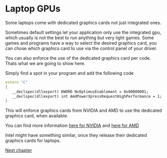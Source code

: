 # Laptop GPUs

Some laptops come with dedicated graphics cards not just integrated ones.

Sometimes default settings let your application only use the integrated gpu, which usually is not the best to run anything but very light games. Some games and programs have a way to select the desired graphics card, you can chose which graphics card to use via the control panel of your driver.

You can also enforce the use of the dedicated graphics card per code. Thats what we are going to show here.

Simply find a spot in your program and add the following code

```cpp
extern "C"
{
   __declspec(dllexport) DWORD NvOptimusEnablement = 0x00000001;
​   __declspec(dllexport) int AmdPowerXpressRequestHighPerformance = 1;
}
```

This will enforce graphics cards from NVIDIA and AMD to use the dedicated graphics card, when available.

You can find more information [here for NVIDIA](http://developer.download.nvidia.com/devzone/devcenter/gamegraphics/files/OptimusRenderingPolicies.pdf) and [here for AMD](http://developer.amd.com/community/blog/2015/10/02/amd-enduro-system-for-developers/)

Intel might have something similar, once they release their dedicated graphics cards for laptops.

[Next chapter](../../1-3-basics/1-3-0-overview/)
